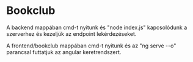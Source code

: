 # Bookclub

A backend mappában cmd-t nyitunk és "node index.js" kapcsolódunk a szerverhez és kezeljük az endpoint lekérdezéseket.

A frontend/bookclub mappában cmd-t nyitunk és az "ng serve --o" parancsal futtatjuk az angular keretrendszert.
